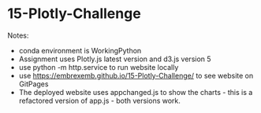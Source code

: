 # 15-Plotly-Challenge
Notes:
 
* conda environment is WorkingPython
* Assignment uses Plotly.js latest version and d3.js version 5
* use python -m http.service to run website locally
* use https://embrexemb.github.io/15-Plotly-Challenge/ to see website on GitPages
* The deployed website uses appchanged.js to show the charts - this is a refactored version of app.js - both versions work.







